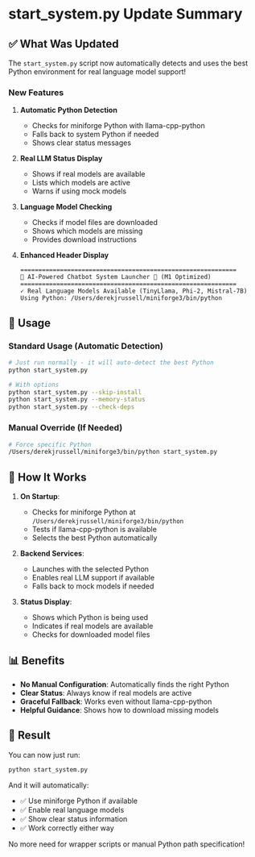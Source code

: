 # start_system.py Update Summary

## ✅ What Was Updated

The `start_system.py` script now automatically detects and uses the best Python environment for real language model support!

### New Features

1. **Automatic Python Detection**
   - Checks for miniforge Python with llama-cpp-python
   - Falls back to system Python if needed
   - Shows clear status messages

2. **Real LLM Status Display**
   - Shows if real models are available
   - Lists which models are active
   - Warns if using mock models

3. **Language Model Checking**
   - Checks if model files are downloaded
   - Shows which models are missing
   - Provides download instructions

4. **Enhanced Header Display**
   ```
   ============================================================
   🤖 AI-Powered Chatbot System Launcher 🚀 (M1 Optimized)
   ============================================================
   ✓ Real Language Models Available (TinyLlama, Phi-2, Mistral-7B)
   Using Python: /Users/derekjrussell/miniforge3/bin/python
   ```

## 🚀 Usage

### Standard Usage (Automatic Detection)
```bash
# Just run normally - it will auto-detect the best Python
python start_system.py

# With options
python start_system.py --skip-install
python start_system.py --memory-status
python start_system.py --check-deps
```

### Manual Override (If Needed)
```bash
# Force specific Python
/Users/derekjrussell/miniforge3/bin/python start_system.py
```

## 🔧 How It Works

1. **On Startup**:
   - Checks for miniforge Python at `/Users/derekjrussell/miniforge3/bin/python`
   - Tests if llama-cpp-python is available
   - Selects the best Python automatically

2. **Backend Services**:
   - Launches with the selected Python
   - Enables real LLM support if available
   - Falls back to mock models if needed

3. **Status Display**:
   - Shows which Python is being used
   - Indicates if real models are available
   - Checks for downloaded model files

## 📊 Benefits

- **No Manual Configuration**: Automatically finds the right Python
- **Clear Status**: Always know if real models are active
- **Graceful Fallback**: Works even without llama-cpp-python
- **Helpful Guidance**: Shows how to download missing models

## 🎯 Result

You can now just run:
```bash
python start_system.py
```

And it will automatically:
- ✅ Use miniforge Python if available
- ✅ Enable real language models
- ✅ Show clear status information
- ✅ Work correctly either way

No more need for wrapper scripts or manual Python path specification!